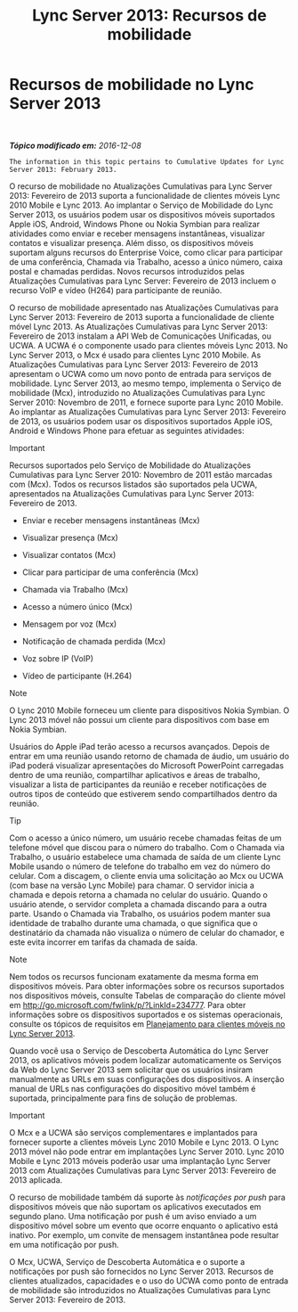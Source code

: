 ﻿---
title: 'Lync Server 2013: Recursos de mobilidade'
TOCTitle: Recursos de mobilidade
ms:assetid: 12517a88-2531-44a5-bea5-d8884aff53eb
ms:mtpsurl: https://technet.microsoft.com/pt-br/library/Hh689983(v=OCS.15)
ms:contentKeyID: 49305950
ms.date: 12/10/2016
mtps_version: v=OCS.15
ms.translationtype: HT
---

# Recursos de mobilidade no Lync Server 2013

 

_**Tópico modificado em:** 2016-12-08_

    The information in this topic pertains to Cumulative Updates for Lync Server 2013: February 2013.

O recurso de mobilidade no Atualizações Cumulativas para Lync Server 2013: Fevereiro de 2013 suporta a funcionalidade de clientes móveis Lync 2010 Mobile e Lync 2013. Ao implantar o Serviço de Mobilidade do Lync Server 2013, os usuários podem usar os dispositivos móveis suportados Apple iOS, Android, Windows Phone ou Nokia Symbian para realizar atividades como enviar e receber mensagens instantâneas, visualizar contatos e visualizar presença. Além disso, os dispositivos móveis suportam alguns recursos do Enterprise Voice, como clicar para participar de uma conferência, Chamada via Trabalho, acesso a único número, caixa postal e chamadas perdidas. Novos recursos introduzidos pelas Atualizações Cumulativas para Lync Server: Fevereiro de 2013 incluem o recurso VoIP e vídeo (H264) para participante de reunião.

O recurso de mobilidade apresentado nas Atualizações Cumulativas para Lync Server 2013: Fevereiro de 2013 suporta a funcionalidade de cliente móvel Lync 2013. As Atualizações Cumulativas para Lync Server 2013: Fevereiro de 2013 instalam a API Web de Comunicações Unificadas, ou UCWA. A UCWA é o componente usado para clientes móveis Lync 2013. No Lync Server 2013, o Mcx é usado para clientes Lync 2010 Mobile. As Atualizações Cumulativas para Lync Server 2013: Fevereiro de 2013 apresentam o UCWA como um novo ponto de entrada para serviços de mobilidade. Lync Server 2013, ao mesmo tempo, implementa o Serviço de mobilidade (Mcx), introduzido no Atualizações Cumulativas para Lync Server 2010: Novembro de 2011, e fornece suporte para Lync 2010 Mobile. Ao implantar as Atualizações Cumulativas para Lync Server 2013: Fevereiro de 2013, os usuários podem usar os dispositivos suportados Apple iOS, Android e Windows Phone para efetuar as seguintes atividades:

> [!important]  
> Recursos suportados pelo Serviço de Mobilidade do Atualizações Cumulativas para Lync Server 2010: Novembro de 2011 estão marcadas com (Mcx). Todos os recursos listados são suportados pela UCWA, apresentados na Atualizações Cumulativas para Lync Server 2013: Fevereiro de 2013.

  - Enviar e receber mensagens instantâneas (Mcx)

  - Visualizar presença (Mcx)

  - Visualizar contatos (Mcx)

  - Clicar para participar de uma conferência (Mcx)

  - Chamada via Trabalho (Mcx)

  - Acesso a número único (Mcx)

  - Mensagem por voz (Mcx)

  - Notificação de chamada perdida (Mcx)

  - Voz sobre IP (VoIP)

  - Vídeo de participante (H.264)

> [!note]  
> O Lync 2010 Mobile forneceu um cliente para dispositivos Nokia Symbian. O Lync 2013 móvel não possui um cliente para dispositivos com base em Nokia Symbian.

Usuários do Apple iPad terão acesso a recursos avançados. Depois de entrar em uma reunião usando retorno de chamada de áudio, um usuário do iPad poderá visualizar apresentações do Microsoft PowerPoint carregadas dentro de uma reunião, compartilhar aplicativos e áreas de trabalho, visualizar a lista de participantes da reunião e receber notificações de outros tipos de conteúdo que estiverem sendo compartilhados dentro da reunião.


> [!TIP]
> Com o acesso a único número, um usuário recebe chamadas feitas de um telefone móvel que discou para o número do trabalho. Com o Chamada via Trabalho, o usuário estabelece uma chamada de saída de um cliente Lync Mobile usando o número de telefone do trabalho em vez do número do celular. Com a discagem, o cliente envia uma solicitação ao Mcx ou UCWA (com base na versão Lync Mobile) para chamar. O servidor inicia a chamada e depois retorna a chamada no celular do usuário. Quando o usuário atende, o servidor completa a chamada discando para a outra parte. Usando o Chamada via Trabalho, os usuários podem manter sua identidade de trabalho durante uma chamada, o que significa que o destinatário da chamada não visualiza o número de celular do chamador, e este evita incorrer em tarifas da chamada de saída.



> [!note]  
> Nem todos os recursos funcionam exatamente da mesma forma em dispositivos móveis. Para obter informações sobre os recursos suportados nos dispositivos móveis, consulte Tabelas de comparação do cliente móvel em <a href="http://go.microsoft.com/fwlink/p/?linkid=234777">http://go.microsoft.com/fwlink/p/?LinkId=234777</a>. Para obter informações sobre os dispositivos suportados e os sistemas operacionais, consulte os tópicos de requisitos em <a href="lync-server-2013-planning-for-mobile-clients.md">Planejamento para clientes móveis no Lync Server 2013</a>.

Quando você usa o Serviço de Descoberta Automática do Lync Server 2013, os aplicativos móveis podem localizar automaticamente os Serviços da Web do Lync Server 2013 sem solicitar que os usuários insiram manualmente as URLs em suas configurações dos dispositivos. A inserção manual de URLs nas configurações do dispositivo móvel também é suportada, principalmente para fins de solução de problemas.

> [!important]  
> O Mcx e a UCWA são serviços complementares e implantados para fornecer suporte a clientes móveis Lync 2010 Mobile e Lync 2013. O Lync 2013 móvel não pode entrar em implantações Lync Server 2010. Lync 2010 Mobile e Lync 2013 móveis poderão usar uma implantação Lync Server 2013 com Atualizações Cumulativas para Lync Server 2013: Fevereiro de 2013 aplicada.

O recurso de mobilidade também dá suporte às *notificações por push* para dispositivos móveis que não suportam os aplicativos executados em segundo plano. Uma notificação por push é um aviso enviado a um dispositivo móvel sobre um evento que ocorre enquanto o aplicativo está inativo. Por exemplo, um convite de mensagem instantânea pode resultar em uma notificação por push.

O Mcx, UCWA, Serviço de Descoberta Automática e o suporte a notificações por push são fornecidos no Lync Server 2013. Recursos de clientes atualizados, capacidades e o uso do UCWA como ponto de entrada de mobilidade são introduzidos no Atualizações Cumulativas para Lync Server 2013: Fevereiro de 2013.

